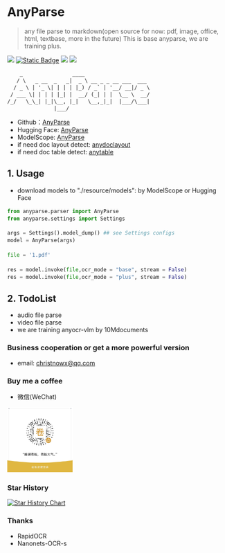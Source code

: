 # AnyParse
> any file parse to markdown(open source for now: pdf, image, office, html, textbase, more in the future)
> This is base anyparse, we are training plus.

<a href="https://huggingface.co/anyforge/anyparse" target="_blank"><img src="https://img.shields.io/badge/%F0%9F%A4%97-HuggingFace-blue"></a>
<a href="https://www.modelscope.cn/models/anyforge/anyparse" target="_blank"><img alt="Static Badge" src="https://img.shields.io/badge/%E9%AD%94%E6%90%AD-ModelScope-blue"></a>
<a href=""><img src="https://img.shields.io/badge/Python->=3.10-aff.svg"></a>
<a href=""><img src="https://img.shields.io/badge/OS-Linux%2C%20Win%2C%20Mac-pink.svg"></a>

```
    _                ____
   / \   _ __  _   _|  _ \ __ _ _ __ ___  ___
  / _ \ | '_ \| | | | |_) / _` | '__/ __|/ _ \
 / ___ \| | | | |_| |  __/ (_| | |  \__ \  __/
/_/   \_\_| |_|\__, |_|   \__,_|_|  |___/\___|
               |___/

```

- Github：[AnyParse](https://github.com/anyforge/anyparse)
- Hugging Face: [AnyParse](https://huggingface.co/anyforge/anyparse)
- ModelScope: [AnyParse](https://www.modelscope.cn/models/anyforge/anyparse)
- if need doc layout detect: [anydoclayout](https://github.com/anyforge/anydoclayout)
- if need doc table detect: [anytable](https://github.com/anyforge/anytable)

## 1. Usage

- download models to "./resource/models": by ModelScope or Hugging Face

```python
from anyparse.parser import AnyParse
from anyparse.settings import Settings

args = Settings().model_dump() ## see Settings configs
model = AnyParse(args)

file = '1.pdf'

res = model.invoke(file,ocr_mode = "base", stream = False)
res = model.invoke(file,ocr_mode = "plus", stream = False)
```

## 2. TodoList
- audio file parse
- video file parse
- we are training anyocr-vlm by 10Mdocuments

### Business cooperation or get a more powerful version
- email: christnowx@qq.com

### Buy me a coffee

- 微信(WeChat)

<div align="left">
    <img src="./zanshan.jpg" width="30%" height="30%">
</div>

### Star History

[![Star History Chart](https://api.star-history.com/svg?repos=anyforge/anyparse&type=Date)](https://www.star-history.com/#anyforge/anyparse&Date)

### Thanks
- RapidOCR
- Nanonets-OCR-s
